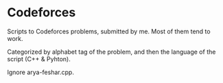 # Codeforces

Scripts to Codeforces problems, submitted by me. Most of them tend to work.

Categorized by alphabet tag of the problem, and then the language of the script (C++ & Pyhton).

Ignore arya-feshar.cpp.
